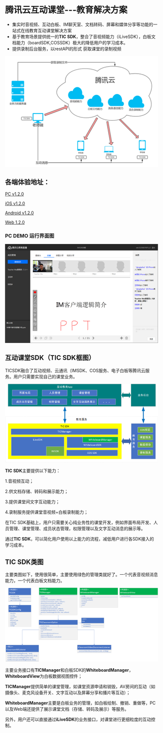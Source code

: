 # 腾讯云互动课堂---教育解决方案
* 集实时音视频、互动白板、IM聊天室、文档转码、屏幕和媒体分享等功能的一站式在线教育互动课堂解决方案
* 基于教育场景提供统一的**TIC SDK**，整合了音视频能力（iLiveSDK），白板文档能力（boardSDK,COSSDK）极大的降低用户的学习成本。
* 提供录制后台服务，以restAPI的形式 获取课堂的录制视频


![框架示意图](./资源文件/腾讯云框架示意图.png)

## 各端体验地址：


[PC v1.2.0](http://dldir1.qq.com/hudongzhibo/EDU/pc/EDU_PC_DEMO_1.2.0.zip)

[iOS v1.2.0](https://www.pgyer.com/0WzL)

[Android v1.2.0](http://dldir1.qq.com/hudongzhibo/EDU/android/edu_android_1.2.0.apk)

[Web 1.2.0](https://sxb.qcloud.com/web-edu/index.html)


### PC DEMO 运行界面图
![PC界面截图](./资源文件/PC老师端截图.png)

## 互动课堂SDK（TIC SDK框图）
TICSDK融合了互动视频、云通讯（IMSDK、COS服务、电子白板等腾讯云服务。用户只需要实现自己的课堂业务。

![结构框图](./资源文件/结构框图.png)


**TIC SDK**主要提供以下能力：

1.音视频互动；

2.供文档存储、转码和展示能力；

3.提供课堂间文字互动能力；

4.录制服务提供课堂音视频+白板录制能力；

在TIC SDK基础上，用户只需要关心纯业务性的课堂开发，例如界面布局开发、人员管理、课堂管理、成员状态管理，权限管理以及文字互动消息的展示等。

通过**TIC SDK**，可以简化用户使用以上能力的流程，减低用户进行各SDK接入的学习成本。


## TIC SDK类图
主要类图如下，使用很简单，主要使用绿色的管理类就好了。一个代表音视频消息能力，一个代表白板文档能力。

![](./资源文件/UML类图.png)

主要业务接口有**TICManager**和白板SDK的**WhiteboardManager**，**WhiteboardView**为白板数据视图控件；

**TICManager**提供简单的课堂管理，如课堂资源申请和销毁，AV房间的互动（如摄像头、麦克风设备开关、文字互动以及屏幕分享和播片等互动）；

**WhiteboardManager**主要是白板业务的管理，如白板绘制、撤销、重做等，PC以及Web端还提供了展示课堂文档（存储、转码及展示）等服务。

另外，用户还可以直接通过**iLiveSDK**的业务接口，对课堂进行更细粒度的互动控制。
